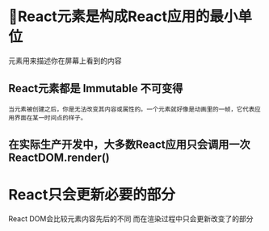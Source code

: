 # React元素是构成React应用的最小单位
元素用来描述你在屏幕上看到的内容

## React元素都是 Immutable 不可变得
`当元素被创建之后，你是无法改变其内容或属性的。一个元素就好像是动画里的一帧，它代表应用界面在某一时间点的样子。`

## 在实际生产开发中，大多数React应用只会调用一次 ReactDOM.render() 


# React只会更新必要的部分
React DOM会比较元素内容先后的不同 而在渲染过程中只会更新改变了的部分
